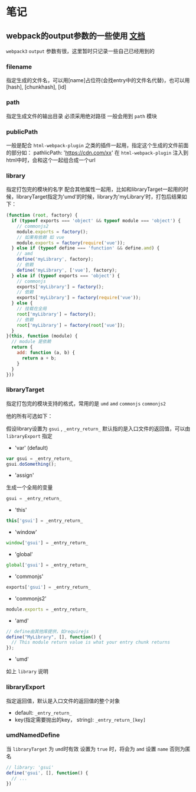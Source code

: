 # 笔记

## webpack的output参数的一些使用 [文档](https://webpack.js.org/configuration/output)

`webpack3` `output` 参数有很，这里暂时只记录一些自己已经用到的

### filename

指定生成的文件名，可以用[name]占位符(会找entry中的文件名代替)，也可以用[hash], [chunkhash], [id]

### path

指定生成文件的输出目录 必须采用绝对路径 一般会用到 `path` 模块

### publicPath

一般是配合 `html-webpack-plugin` 之类的插件一起用，指定这个生成的文件前面的部分如：
pathlicPath: 'https://cdn.com/xx'
在 `html-webpack-plugin` 注入到html中时，会和这个一起组合成一个url

### library

指定打包完的模块的名字
配合其他属性一起用，比如和libraryTarget一起用的时候，libraryTarget指定为'umd'的时候，library为'myLibrary'时，打包后结果如下：

```js
(function (root, factory) {
  if (typeof exports === 'object' && typeof module === 'object') {
    // commonjs2
    module.exports = factory();
    // 如果有依赖 如 vue
    module.exports = factory(require('vue'));
  } else if (typeof define === 'function' && define.amd) {
    // amd
    define('myLibrary', factory);
    // 依赖
    define('myLibrary', ['vue'], factory);
  } else if (typeof exports === 'object') {
    // commonjs
    exports['myLibrary'] = factory();
    // 依赖
    exports['myLibrary'] = factory(require('vue'));
  } else {
    // 挂载在全局
    root['myLibrary'] = factory();
    // 依赖
    root['myLibrary'] = factory(root['vue']);
  }
}(this, function (module) {
  // module 是依赖
  return {
    add: function (a, b) {
      return a + b;
    }
  }
}))
```

### libraryTarget

指定打包完的模块支持的格式，常用的是 `umd` `amd` `commonjs` `commonjs2`

他的所有可选如下：

假设library设置为 `gsui` , `_entry_return_` 默认指的是入口文件的返回值，可以由 `libraryExport` 指定

- 'var' (default)

```js
var gsui = _entry_return_
gsui.doSomething();
```

- 'assign'

生成一个全局的变量

```js
gsui = _entry_return_
```

- 'this'

```js
this['gsui'] = _entry_return_
```

- 'window'

```js
window['gsui'] = _entry_return_
```

- 'global'

```js
global['gsui'] = _entry_return_
```

- 'commonjs'

```js
exports['gsui'] = _entry_return_
```

- 'commonjs2'

```js
module.exports = _entry_return_
```

- 'amd'

```js
// define由其他库提供，如requirejs
define("MyLibrary", [], function() {
  // This module return value is what your entry chunk returns
});
```

- 'umd'

如上 `library` 说明


### libraryExport

指定返回值，默认是入口文件的返回值的整个对象

- default: `_entry_return_`
- key(指定需要抛出的key， string): `_entry_return_[key]`

### umdNamedDefine

当 `libraryTarget` 为 `umd`时有效
设置为 `true` 时，将会为 `amd` 设置 `name` 否则为匿名

```js
// library: 'gsui'
define('gsui', [], function() {
  // ...
})
```
